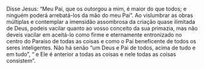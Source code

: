﻿Disse Jesus: “Meu Pai, que os outorgou a mim, é maior do que todos; e ninguém poderá arrebatá-los da mão do meu Pai”. Ao vislumbrar as obras múltiplas e contemplar a imensidão assombrosa da criação quase ilimitada de Deus, podeis vacilar quanto ao vosso conceito da sua primazia, mas não deveis vacilar em aceitá-lo como firme e eternamente entronizado no centro do Paraíso de todas as coisas e como o Pai beneficente de todos os seres inteligentes. Não há senão “um Deus e Pai de todos, acima de tudo e em tudo”,  “ e Ele é anterior a todas as coisas e nele todas as coisas consistem”.